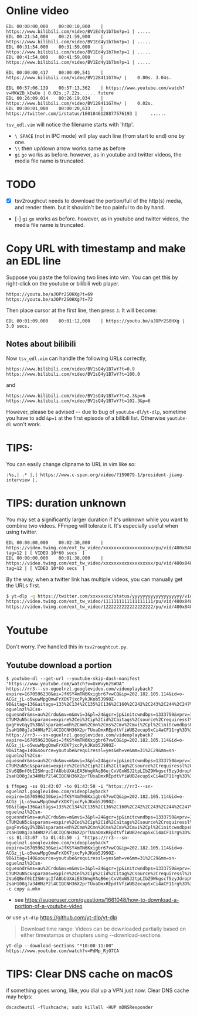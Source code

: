 # Online video

```
EDL	00:00:00,000	00:00:10,000	| https://www.bilibili.com/video/BV1Ed4y1b7bm?p=1 |	.....
EDL	00:21:54,000	00:21:59,000	| https://www.bilibili.com/video/BV1Ed4y1b7bm?p=1 |	.....
EDL	00:31:54,000	00:31:59,000	| https://www.bilibili.com/video/BV1Ed4y1b7bm?p=1 |	.....
EDL	00:41:54,000	00:41:59,000	| https://www.bilibili.com/video/BV1Ed4y1b7bm?p=1 |	.....

EDL	00:00:00,417	00:00:09,541	| https://www.bilibili.com/video/BV128411G7Xw/ |	0.00s. 3.04s. 

EDL	00:57:06,139	00:57:13,362	| https://www.youtube.com/watch?v=MKWZB_kEwUo |	0.02s.;7.22s. .... future
EDL	00:26:09,014	00:26:19,034	| https://www.bilibili.com/video/BV128411G7Xw/ |	0.02s.
EDL	00:00:01,000	00:00:20,633	| https://twitter.com/i/status/1601846128877576193 |	 ......
```

`tsv_edl.vim` will notice the filename starts with 'http'.

 - `\ SPACE` (not in IPC mode) will play each line (from start to end) one by one. 
 - `\\` then up/down arrow works same as before
 - `gi`  `go` works as before. however, as in youtube and twitter videos, the media file name is truncated. 

# TODO

 - [X] tsv2roughcut needs to download the portion/full of the http(s) media, and render them. but it shouldn't be too painful to do by hand.
 - [-] `gi`  `go` works as before. however, as in youtube and twitter videos, the media file name is truncated. 


# Copy URL with timestamp and make an EDL line

Suppose you paste the following two lines into vim. You can get this by right-click on the youtube or bilibili web player.

```
https://youtu.be/aJOPr2S0HXg?t=69
https://youtu.be/aJOPr2S0HXg?t=72
```

Then place cursor at the first line, then press `J`. It will become:

```
EDL	00:01:09,000	00:01:12,000	| https://youtu.be/aJOPr2S0HXg |	3.0 secs. 
```
## Notes about bilibili

Now `tsv_edl.vim` can handle the following URLs correctly,

```
https://www.bilibili.com/video/BV1sQ4y1B7wY?t=0.9
https://www.bilibili.com/video/BV1sQ4y1B7wY?t=100.0
```

and 


```
https://www.bilibili.com/video/BV1sQ4y1B7wY?t=2.3&p=6
https://www.bilibili.com/video/BV1sQ4y1B7wY?t=102.3&p=6
```


However, please be advised -- due to bug of `youtube-dl`/`yt-dlp`, sometime you have to add `&p=1` at the first episode of a bilibili list. Otherwise `youtube-dl` won't work.


# TIPS:

You can easily change clipname to URL in vim like so:

```
:%s,| .* |,| https://www.c-span.org/video/?159079-1/president-jiang-interview |,
```

# TIPS: duration unknown

You may set a significantly larger duration if it's unknown while you want to combine two videos. FFmpeg will tolerate it. It's especially useful when using twitter.

```
EDL	00:00:00,000	00:02:30,000	| https://video.twimg.com/ext_tw_video/xxxxxxxxxxxxxxxxxxx/pu/vid/480x848/xxxxxxxxxxxxxxxx.mp4?tag=12 |	[ VIDEO 10*60 secs  ]
EDL	00:00:00,000	00:01:38,000	| https://video.twimg.com/ext_tw_video/xxxxxxxxxxxxxxxxxxx/pu/vid/480x848/yyyyyyyyyyyyyyyy.mp4?tag=12 |	[ VIDEO 10*60 secs  ]
```

By the way, when a twitter link has multiple videos, you can manually get the URLs first.

```bash
$ yt-dlp -g https://twitter.com/xxxxxxxx/status/yyyyyyyyyyyyyyyyyyy/video/2
https://video.twimg.com/ext_tw_video/1111111111111111111/pu/vid/480x848/aaaaaaaaaaaaaaaa.mp4?tag=12
https://video.twimg.com/ext_tw_video/1222222222222222222/pu/vid/480x848/bbbbbbbbbbbbbbbb.mp4?tag=12
```


# Youtube

Don't worry. I've handled this in `tsv2roughtcut.py`.


## Youtube download a portion

```
$ youtube-dl --get-url --youtube-skip-dash-manifest "https://www.youtube.com/watch?v=UxWuy6zSWOA"
https://rr3---sn-oguelnzl.googlevideo.com/videoplayback?expire=1670596230&ei=JfKSY4mTN6Kxigbr67vwCQ&ip=202.182.105.114&id=o-ACGz_jL-o5wuwMpgOmwFrXOK7jxcPykJKob5J99OZ-9D&itag=136&aitags=133%2C134%2C135%2C136%2C160%2C242%2C243%2C244%2C247%2C278&source=youtube&requiressl=yes&mh=ve&mm=31%2C29&mn=sn-oguelnzl%2Csn-oguesndr&ms=au%2Crdu&mv=m&mvi=3&pl=24&gcr=jp&initcwndbps=1333750&vprv=1&mime=video%2Fmp4&ns=wPf3BtPCRZf1cF0LLngcaDkJ&gir=yes&clen=1265600061&otfp=1&dur=6490.249&lmt=1624129867558506&mt=1670574291&fvip=3&keepalive=yes&fexp=24001373%2C24007246&c=WEB&txp=6216224&n=wjxP4kp-CTUM2uN5c&sparams=expire%2Cei%2Cip%2Cid%2Caitags%2Csource%2Crequiressl%2Cgcr%2Cvprv%2Cmime%2Cns%2Cgir%2Cclen%2Cotfp%2Cdur%2Clmt&sig=AOq0QJ8wRgIhAJfXcpAhTjmtU_Lbk4NwczKrWYxSxj8zFqFSOoDuQFFQAiEAhWEECaLBlVGKA9ZDRUtSjSKIq2pQrtSf-gxgFnvGqyI%3D&lsparams=mh%2Cmm%2Cmn%2Cms%2Cmv%2Cmvi%2Cpl%2Cinitcwndbps&lsig=AG3C_xAwRQIgThtalb7xvhLkIMPGcizAK3j-2saH108gJa34HNzP2l4CIQCNH36X2prTUxaDmxREpdtVfiWUB2ecupSxCi4aCF11rg%3D%3D
https://rr3---sn-oguelnzl.googlevideo.com/videoplayback?expire=1670596230&ei=JfKSY4mTN6Kxigbr67vwCQ&ip=202.182.105.114&id=o-ACGz_jL-o5wuwMpgOmwFrXOK7jxcPykJKob5J99OZ-9D&itag=140&source=youtube&requiressl=yes&mh=ve&mm=31%2C29&mn=sn-oguelnzl%2Csn-oguesndr&ms=au%2Crdu&mv=m&mvi=3&pl=24&gcr=jp&initcwndbps=1333750&vprv=1&mime=audio%2Fmp4&ns=wPf3BtPCRZf1cF0LLngcaDkJ&gir=yes&clen=105040576&otfp=1&dur=6490.394&lmt=1624130253419646&mt=1670574291&fvip=3&keepalive=yes&fexp=24001373%2C24007246&c=WEB&txp=6211224&n=wjxP4kp-CTUM2uN5c&sparams=expire%2Cei%2Cip%2Cid%2Citag%2Csource%2Crequiressl%2Cgcr%2Cvprv%2Cmime%2Cns%2Cgir%2Cclen%2Cotfp%2Cdur%2Clmt&sig=AOq0QJ8wRgIhAJAMguVNzfE11WIc5x-2Vu6QBnf0bI2SWrqcIfA8bbUXAiEA3WngVAqB6ejCvVGxWSJ2tpLIbZ9Wkgscf5zyJdropVM%3D&lsparams=mh%2Cmm%2Cmn%2Cms%2Cmv%2Cmvi%2Cpl%2Cinitcwndbps&lsig=AG3C_xAwRQIgThtalb7xvhLkIMPGcizAK3j-2saH108gJa34HNzP2l4CIQCNH36X2prTUxaDmxREpdtVfiWUB2ecupSxCi4aCF11rg%3D%3D

$ ffmpeg -ss 01:43:07 -to 01:43:50 -i "https://rr3---sn-oguelnzl.googlevideo.com/videoplayback?expire=1670596230&ei=JfKSY4mTN6Kxigbr67vwCQ&ip=202.182.105.114&id=o-ACGz_jL-o5wuwMpgOmwFrXOK7jxcPykJKob5J99OZ-9D&itag=136&aitags=133%2C134%2C135%2C136%2C160%2C242%2C243%2C244%2C247%2C278&source=youtube&requiressl=yes&mh=ve&mm=31%2C29&mn=sn-oguelnzl%2Csn-oguesndr&ms=au%2Crdu&mv=m&mvi=3&pl=24&gcr=jp&initcwndbps=1333750&vprv=1&mime=video%2Fmp4&ns=wPf3BtPCRZf1cF0LLngcaDkJ&gir=yes&clen=1265600061&otfp=1&dur=6490.249&lmt=1624129867558506&mt=1670574291&fvip=3&keepalive=yes&fexp=24001373%2C24007246&c=WEB&txp=6216224&n=wjxP4kp-CTUM2uN5c&sparams=expire%2Cei%2Cip%2Cid%2Caitags%2Csource%2Crequiressl%2Cgcr%2Cvprv%2Cmime%2Cns%2Cgir%2Cclen%2Cotfp%2Cdur%2Clmt&sig=AOq0QJ8wRgIhAJfXcpAhTjmtU_Lbk4NwczKrWYxSxj8zFqFSOoDuQFFQAiEAhWEECaLBlVGKA9ZDRUtSjSKIq2pQrtSf-gxgFnvGqyI%3D&lsparams=mh%2Cmm%2Cmn%2Cms%2Cmv%2Cmvi%2Cpl%2Cinitcwndbps&lsig=AG3C_xAwRQIgThtalb7xvhLkIMPGcizAK3j-2saH108gJa34HNzP2l4CIQCNH36X2prTUxaDmxREpdtVfiWUB2ecupSxCi4aCF11rg%3D%3D" -ss 01:43:07 -to 01:43:50 -i "https://rr3---sn-oguelnzl.googlevideo.com/videoplayback?expire=1670596230&ei=JfKSY4mTN6Kxigbr67vwCQ&ip=202.182.105.114&id=o-ACGz_jL-o5wuwMpgOmwFrXOK7jxcPykJKob5J99OZ-9D&itag=140&source=youtube&requiressl=yes&mh=ve&mm=31%2C29&mn=sn-oguelnzl%2Csn-oguesndr&ms=au%2Crdu&mv=m&mvi=3&pl=24&gcr=jp&initcwndbps=1333750&vprv=1&mime=audio%2Fmp4&ns=wPf3BtPCRZf1cF0LLngcaDkJ&gir=yes&clen=105040576&otfp=1&dur=6490.394&lmt=1624130253419646&mt=1670574291&fvip=3&keepalive=yes&fexp=24001373%2C24007246&c=WEB&txp=6211224&n=wjxP4kp-CTUM2uN5c&sparams=expire%2Cei%2Cip%2Cid%2Citag%2Csource%2Crequiressl%2Cgcr%2Cvprv%2Cmime%2Cns%2Cgir%2Cclen%2Cotfp%2Cdur%2Clmt&sig=AOq0QJ8wRgIhAJAMguVNzfE11WIc5x-2Vu6QBnf0bI2SWrqcIfA8bbUXAiEA3WngVAqB6ejCvVGxWSJ2tpLIbZ9Wkgscf5zyJdropVM%3D&lsparams=mh%2Cmm%2Cmn%2Cms%2Cmv%2Cmvi%2Cpl%2Cinitcwndbps&lsig=AG3C_xAwRQIgThtalb7xvhLkIMPGcizAK3j-2saH108gJa34HNzP2l4CIQCNH36X2prTUxaDmxREpdtVfiWUB2ecupSxCi4aCF11rg%3D%3D"  -c copy a.mkv

```


 - see <https://superuser.com/questions/1661048/how-to-download-a-portion-of-a-youtube-video>


or use `yt-dlp` <https://github.com/yt-dlp/yt-dlp>

> Download time range: Videos can be downloaded partially based on either timestamps or chapters using --download-sections

```
yt-dlp --download-sections "*10:00-11:00" https://www.youtube.com/watch?v=PdMp_RjO7CA
```

# TIPS: Clear DNS cache on macOS

if something goes wrong, like, you dial up a VPN just now. Clear DNS cache may helps:

```
dscacheutil -flushcache; sudo killall -HUP mDNSResponder
```
